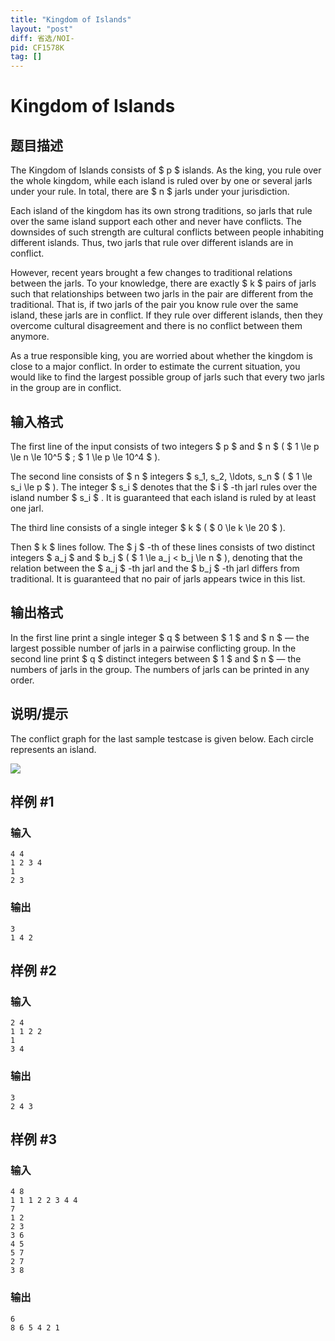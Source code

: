 ```yaml
---
title: "Kingdom of Islands"
layout: "post"
diff: 省选/NOI-
pid: CF1578K
tag: []
---
```


# Kingdom of Islands

## 题目描述

The Kingdom of Islands consists of $ p $ islands. As the king, you rule over the whole kingdom, while each island is ruled over by one or several jarls under your rule. In total, there are $ n $ jarls under your jurisdiction.

Each island of the kingdom has its own strong traditions, so jarls that rule over the same island support each other and never have conflicts. The downsides of such strength are cultural conflicts between people inhabiting different islands. Thus, two jarls that rule over different islands are in conflict.

However, recent years brought a few changes to traditional relations between the jarls. To your knowledge, there are exactly $ k $ pairs of jarls such that relationships between two jarls in the pair are different from the traditional. That is, if two jarls of the pair you know rule over the same island, these jarls are in conflict. If they rule over different islands, then they overcome cultural disagreement and there is no conflict between them anymore.

As a true responsible king, you are worried about whether the kingdom is close to a major conflict. In order to estimate the current situation, you would like to find the largest possible group of jarls such that every two jarls in the group are in conflict.

## 输入格式

The first line of the input consists of two integers $ p $ and $ n $ ( $ 1 \le p \le n \le 10^5 $ ; $ 1 \le p \le 10^4 $ ).

The second line consists of $ n $ integers $ s_1, s_2, \ldots, s_n $ ( $ 1 \le s_i \le p $ ). The integer $ s_i $ denotes that the $ i $ -th jarl rules over the island number $ s_i $ . It is guaranteed that each island is ruled by at least one jarl.

The third line consists of a single integer $ k $ ( $ 0 \le k \le 20 $ ).

Then $ k $ lines follow. The $ j $ -th of these lines consists of two distinct integers $ a_j $ and $ b_j $ ( $ 1 \le a_j < b_j \le n $ ), denoting that the relation between the $ a_j $ -th jarl and the $ b_j $ -th jarl differs from traditional. It is guaranteed that no pair of jarls appears twice in this list.

## 输出格式

In the first line print a single integer $ q $ between $ 1 $ and $ n $ — the largest possible number of jarls in a pairwise conflicting group. In the second line print $ q $ distinct integers between $ 1 $ and $ n $ — the numbers of jarls in the group. The numbers of jarls can be printed in any order.

## 说明/提示

The conflict graph for the last sample testcase is given below. Each circle represents an island.

 ![](https://cdn.luogu.com.cn/upload/vjudge_pic/CF1578K/ba4f9569b141be3d0ae563e0067a20822f0c5dc1.png)

## 样例 #1

### 输入

```
4 4
1 2 3 4
1
2 3
```

### 输出

```
3
1 4 2
```

## 样例 #2

### 输入

```
2 4
1 1 2 2
1
3 4
```

### 输出

```
3
2 4 3
```

## 样例 #3

### 输入

```
4 8
1 1 1 2 2 3 4 4
7
1 2
2 3
3 6
4 5
5 7
2 7
3 8
```

### 输出

```
6
8 6 5 4 2 1
```

